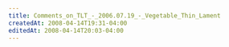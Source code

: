 ```yaml
---
title: Comments_on_TLT_-_2006.07.19_-_Vegetable_Thin_Lament
createdAt: 2008-04-14T19:31-04:00
editedAt: 2008-04-14T20:03-04:00
---
```




